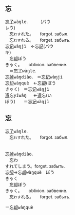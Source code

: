 
## <span lang=zh-tw>忘</span>　
忘[了]()<samp>wàŋle</samp>.　　　(<kbd>バウ<br>レウ</kbd>)   
　忘`わす`れた。　　forgot.&nbsp;забыл.   
　忘`わす`れる。　　forget.&nbsp;забыть.   
忘[记]()<samp>wàŋjì</samp>　←忘[記]()(<kbd>バウ<br>キ</kbd>)   
　忘[却]()<kbd>ぼう<br>きゃく</kbd>。　　oblivion.&nbsp;забвение.   
　＝忘[了]()<samp>wàŋle</samp>.   
忘[掉]()<samp>wàŋdiào</samp>.　＝忘[记]()<samp>wàŋjì</samp>   
忘[却]()<samp>wàŋquè</samp>　←忘[卻]()(<kbd>ぼう<br>きゃく</kbd>)　＝忘[记]()<samp>wàŋjì</samp>   
[遗]()忘<samp>yíwàŋ </samp>　←[遺]()忘(<kbd>い<br>ぼう</kbd>)　　＝忘[记]()<samp>wàŋjì</samp>   







## <span lang=zh-tw>忘</span>

忘[了]()<samp>wàŋle</samp>.   
　忘`わす`れた。　　forgot.&nbsp;забыл.   
　　　   
  
忘[掉]()<samp>wàŋdiào</samp>.   
　忘<kbd>わ<br>す</kbd>れてしまう。forget.&nbsp;забыть.   
忘[卻]()→忘[却]()<samp>wàŋquè</samp>　<kbd>ぼう<br>きゃく</kbd>   
　忘[却]()<kbd>ぼう<br>きゃく</kbd>。　　oblivion.&nbsp;забвение.   
　忘`わす`れる。　　forget.&nbsp;забыть.  
   
＝忘[却]()<samp>wàŋquè</samp>











<!--





## <span lang=zh-tw>忘　　　　 <samp>[亡]()🪦[心]()💜</samp></span>

**わす**れる。　to&nbsp;**forget**.   
忘[了]() *wàŋle*, 忘[記]() *wàŋjì*, 忘[掉]() *wàŋdiào*.   
 
忘[却]()<kbd>ぼう<br>[きゃく]()</kbd>：忘<kbd>わ<br>す</kbd>れた。oblivion:&nbsp;**forgot**ten.   
忘[卻]() *wàŋ[què]()*.   

## <span lang=zh-tw>猫　貓　　 <samp>[豸]()🐈[苗]()🌱</samp></span>

**ねこ**。a **cat**.   
貓[儿]() *māor*, 貓[咪]() *māomī*.

[子]()猫<kbd>[こ]()<br>ねこ</kbd>：猫の[子]()。   
**kitten**: cat child.   
[小]()貓 *[xiǎo]()māo*：[幼年]()的貓.   


[愛]()猫<kbd>[あい]()<br>びょう</kbd>。pet **cat**.   
[愛]()貓 *[ài]()māo*.   
-->

